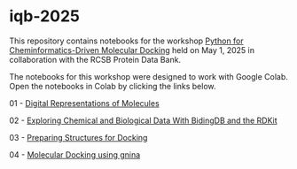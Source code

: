 # iqb-2025

This repository contains notebooks for the workshop [Python for Cheminformatics-Driven Molecular Docking](https://pdb101.rcsb.org/news/67d9853eaddf75595bd158f7) held on May 1, 2025 in collaboration with the RCSB Protein Data Bank.

The notebooks for this workshop were designed to work with Google Colab. Open the notebooks in Colab by clicking the links below.

01 - [Digital Representations of Molecules](https://colab.research.google.com/github/MolSSI-Education/iqb-2025/blob/main/01_Cheminfo_crash_course.ipynb)     

02 - [Exploring Chemical and Biological Data With BidingDB and the RDKit](https://colab.research.google.com/github/MolSSI-Education/iqb-2025/blob/main/02_Cheminfo_crash_course.ipynb)    

03 - [Preparing Structures for Docking](https://colab.research.google.com/github/MolSSI-Education/iqb-2025/blob/main/03_Cheminfo_crash_course.ipynb)

04 - [Molecular Docking using gnina](https://colab.research.google.com/github/MolSSI-Education/iqb-2025/blob/main/04_Cheminfo_crash_course.ipynb)

